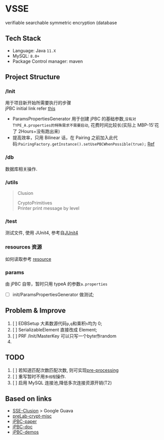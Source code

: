 # VSSE

verifiable searchable symmetric encryption (database

## Tech Stack

- Language: Java `11.X`
- MySQL: `8.0+`
- Package Control manager: maven

## Project Structure

### /Init

用于项目新开始所需要执行的步骤\
jPBC initial link refer [this](http://gas.dia.unisa.it/projects/jpbc/docs/pairing.html)

- ParamsPropertiesGenerator 用于创建 jPBC 的基础参数,`没有对TYPE_A.properties的特殊需求不需要启动`, 花费时间比较长(实际上 MBP-15'花了 2Hours+没有跑出来)
- 提高效率，只用 Bilinear 话，在 Pairing 之前加入此代码:`PairingFactory.getInstance().setUsePBCWhenPossible(true);` [Ref](http://gas.dia.unisa.it/projects/jpbc/docs/pairing.html#.XcFfM5Iza2A)

### /db

数据库相关操作.

### /utils

> Clusion
>
> CryptoPrimitives  
> Printer print message by level

### /test

测试文件, 使用 JUnit4, 参考自[JUnit4](junit1)

### resources 资源

如何读取参考 [resource](rsc)

### params

由 jPBC 自带，暂时只用 typeA 的参数`a.properties`

- [ ] init/ParamsPropertiesGenerator 做测试;

## Problem & Improve

1. [ ] EDBSetup 大素数源代码`p`,`q`和乘积`n`均为 0;
2. [ ] SerializableElement 直接改成 Element;
3. [ ] PRF /Init/MasterKey 可以只写一个byte作random
4. 

## TODO

1. [ ] 若知道匹配次数匹配次数, 则可实现[pre-processing](http://gas.dia.unisa.it/projects/jpbc/docs/pairing.html)
2. [ ] 重写暂时不用`多线程`操作.
3. [ ] 启用 MySQL 连接池,降低多次连接资源开销(T2)

## Based on links

- [SSE-Clusion](https://github.com/encryptedsystems/Clusion) > Google Guava
- [preLab-crypt-misc](https://github.com/zhangzhongjun/CryptographyRepository)
- [jPBC-paper](https://ieeexplore.ieee.org/document/5983948/?arnumber=5983948)
- [jPBC-doc](http://gas.dia.unisa.it/projects/jpbc/docs)
- [jPBC-demos](https://www.programcreek.com/java-api-examples/?api=it.unisa.dia.gas.plaf.jpbc.pairing.PairingFactory)

[jdbc1]: https://www.cnblogs.com/Qian123/p/5339164.html
[junit1]: https://juejin.im/post/5c7fbfdd6fb9a049ef275a60
[rsc]: https://www.mkyong.com/java/java-read-a-file-from-resources-folder/
